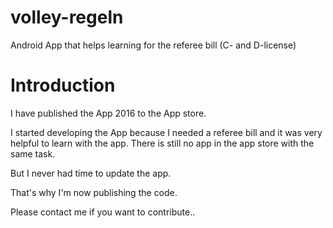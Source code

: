 # volley-regeln
Android App that helps learning for the referee bill (C- and D-license)

# Introduction
I have published the App 2016 to the App store. 

I started developing the App because I needed a referee bill and it was very helpful to learn with the app. There is still no app in the app store with the same task.

But I never had time to update the app.

That's why I'm now publishing the code.

Please contact me if you want to contribute..
